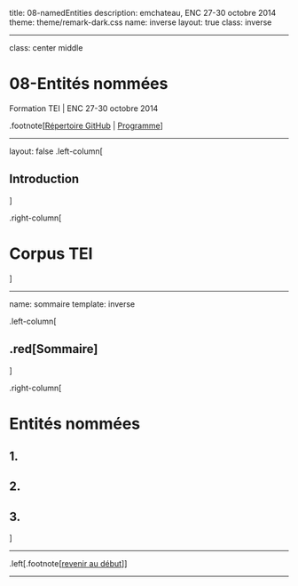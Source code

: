 title: 08-namedEntities
description: emchateau, ENC 27-30 octobre 2014
theme: theme/remark-dark.css
name: inverse
layout: true
class: inverse

---

class: center middle

# 08-Entités nommées
Formation TEI | ENC 27-30 octobre 2014

.footnote[[Répertoire GitHub](https://github.com/emchateau/formEnc2014-10) | [Programme](00-programme.html)]

---

layout: false
.left-column[
  ## Introduction
]

.right-column[
# Corpus TEI

]

---

name: sommaire
template: inverse

.left-column[
##  .red[Sommaire]
]

.right-column[
# Entités nommées

## 1.

## 2.

## 3.
]

---

.left[.footnote[[revenir au début](#index)]]

---

